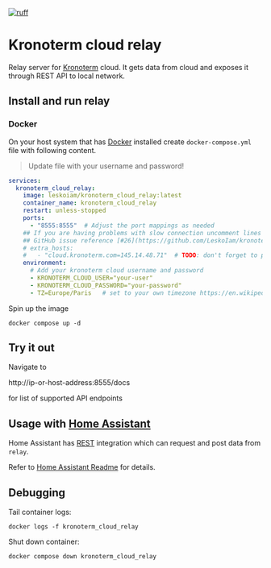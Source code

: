 [![ruff](https://github.com/LeskoIam/kronoterm_cloud_relay/actions/workflows/ruff.yml/badge.svg?branch=master)](https://github.com/LeskoIam/kronoterm_cloud_relay/actions/workflows/ruff.yml)
# Kronoterm cloud relay

Relay server for [Kronoterm](https://kronoterm.com//) cloud. It gets data from cloud and exposes it through REST API to local network. 

## Install and run relay
### Docker
On your host system that has [Docker](https://www.docker.com/) installed create `docker-compose.yml` 
file with following content. 
> Update file with your username and password!
```yaml
services:
  kronoterm_cloud_relay:
    image: leskoiam/kronoterm_cloud_relay:latest
    container_name: kronoterm_cloud_relay
    restart: unless-stopped
    ports:
      - "8555:8555"  # Adjust the port mappings as needed
    ## If you are having problems with slow connection uncomment lines bellow.
    ## GitHub issue reference [#26](https://github.com/LeskoIam/kronoterm_cloud_relay/issues/26)
    # extra_hosts:
    #   - "cloud.kronoterm.com=145.14.48.71"  # TODO: don't forget to periodically check the validity of IP
    environment:
      # Add your kronoterm cloud username and password
      - KRONOTERM_CLOUD_USER="your-user"
      - KRONOTERM_CLOUD_PASSWORD="your-password"
      - TZ=Europe/Paris   # set to your own timezone https://en.wikipedia.org/wiki/List_of_tz_database_time_zones
```
Spin up the image
```shell
docker compose up -d
```

## Try it out
Navigate to

http://ip-or-host-address:8555/docs

for list of supported API endpoints

## Usage with [Home Assistant](https://www.home-assistant.io/)
Home Assistant has [REST](https://www.home-assistant.io/integrations/rest) integration which can request and post data from `relay`.

Refer to [Home Assistant Readme](./docs/home_assistant.md) for details.

## Debugging
Tail container logs:
```shell
docker logs -f kronoterm_cloud_relay
```
Shut down container:
```shell
docker compose down kronoterm_cloud_relay
```


